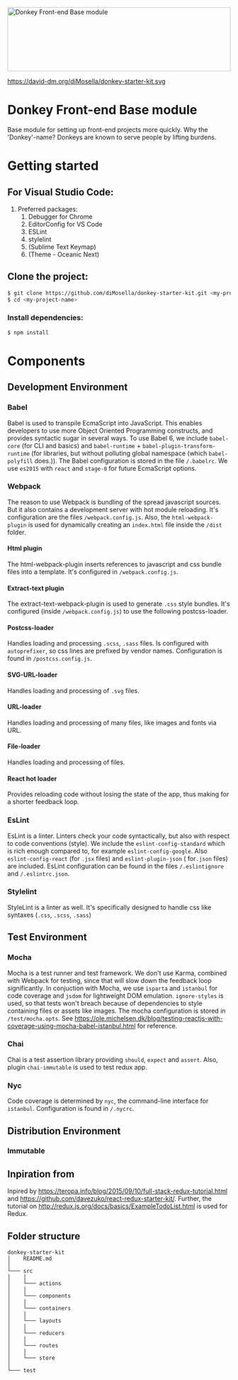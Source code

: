 <a href='https://github.com/diMosella'>
  <img alt='Donkey Front-end Base module' src='https://vanmoosel.nl/github/donkey.svg' width='100%' height='144'>
</a>

https://david-dm.org/diMosella/donkey-starter-kit.svg

# Donkey Front-end Base module
Base module for setting up front-end projects more quickly.
Why the 'Donkey'-name? Donkeys are known to serve people by lifting burdens.

# Getting started

## For Visual Studio Code:

1. Preferred packages:
    1. Debugger for Chrome
    1. EditorConfig for VS Code
    1. ESLint
    1. stylelint
    1. (Sublime Text Keymap)
    1. (Theme - Oceanic Next)

## Clone the project:

```bash
$ git clone https://github.com/diMosella/donkey-starter-kit.git <my-project-name>
$ cd <my-project-name>
```

### Install dependencies:

```bash
$ npm install
```

# Components

## Development Environment

### Babel

Babel is used to transpile EcmaScript into JavaScript. This enables developers to use more Object Oriented Programming constructs, and provides syntactic sugar in several ways. To use Babel 6, we include `babel-core` (for CLI and basics) and `babel-runtime` + `babel-plugin-transform-runtime` (for libraries, but without polluting global namespace (which `babel-polyfill` does.)). The Babel configuration is stored in the file `/.babelrc`. We use `es2015` with `react` and `stage-0` for future EcmaScript options.

### Webpack

The reason to use Webpack is bundling of the spread javascript sources. But it also contains a development server with hot module reloading. It's configuration are the files `/webpack.config.js`. Also, the `html-webpack-plugin` is used for dynamically creating an `index.html` file inside the `/dist` folder.

#### Html plugin

The html-webpack-plugin inserts references to javascript and css bundle files into a template. It's configured in `/webpack.config.js`.

#### Extract-text plugin

The extract-text-webpack-plugin is used to generate `.css` style bundles. It's configured (inside `/webpack.config.js`) to use the following postcss-loader.

#### Postcss-loader

Handles loading and processing `.scss`, `.sass` files. Is configured with `autoprefixer`, so css lines are prefixed by vendor names. Configuration is found in `/postcss.config.js`.

#### SVG-URL-loader

Handles loading and processing of `.svg` files.

#### URL-loader

Handles loading and processing of many files, like images and fonts via URL.

#### File-loader

Handles loading and processing of files.

#### React hot loader

Provides reloading code without losing the state of the app, thus making for a shorter feedback loop.

### EsLint

EsLint is a linter. Linters check your code syntactically, but also with respect to code conventions (style). We include the `eslint-config-standard` which is rich enough compared to, for example `eslint-config-google`. Also `eslint-config-react` (for `.jsx` files) and `eslint-plugin-json` ( for`.json` files) are included. EsLint configuration can be found in the files `/.eslintignore` and `/.eslintrc.json`.

### Stylelint

StyleLint is a linter as well. It's specifically designed to handle css like syntaxes (`.css`, `.scss`, `.sass`)

## Test Environment

### Mocha

Mocha is a test runner and test framework. We don't use Karma, combined with Webpack for testing, since that will slow down the feedback loop significantly. In conjuction with Mocha, we use `isparta` and `istanbul` for code coverage and `jsdom` for lightweight DOM emulation. `ignore-styles` is used, so that tests won't breach because of dependencies to style containing files or assets like images. The mocha configuration is stored in `/test/mocha.opts`.
See https://ole.michelsen.dk/blog/testing-reactjs-with-coverage-using-mocha-babel-istanbul.html for reference.

### Chai

Chai is a test assertion library providing `should`,  `expect` and `assert`. Also, plugin `chai-immutable` is used to test redux app.

### Nyc

Code coverage is determined by `nyc`, the command-line interface for `istanbul`. Configuration is found in `/.nycrc`.

## Distribution Environment

### Immutable

## Inpiration from

Inpired by https://teropa.info/blog/2015/09/10/full-stack-redux-tutorial.html and https://github.com/davezuko/react-redux-starter-kit/. Further, the tutorial on http://redux.js.org/docs/basics/ExampleTodoList.html is used for Redux.

## Folder structure

```
donkey-starter-kit
│    README.md
│
└─── src
│    │
│    └─── actions
│    │
│    └─── components
│    │
│    └─── containers
│    │
│    └─── layouts
│    │
│    └─── reducers
│    │
│    └─── routes
│    │
│    └─── store
│
└─── test
```

